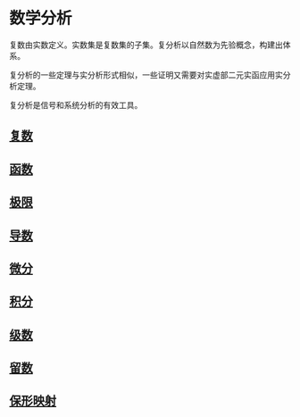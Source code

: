 # 数学分析

复数由实数定义。实数集是复数集的子集。复分析以自然数为先验概念，构建出体系。

复分析的一些定理与实分析形式相似，一些证明又需要对实虚部二元实函应用实分析定理。

复分析是信号和系统分析的有效工具。

## [复数](%E5%A4%8D%E6%95%B0.md)

## [函数](%E5%87%BD%E6%95%B0.md)

## [极限](%E6%9E%81%E9%99%90.md)

## [导数](%E5%AF%BC%E6%95%B0.md)

## [微分](%E5%BE%AE%E5%88%86.md)

## [积分](%E7%A7%AF%E5%88%86.md)

## [级数](%E7%BA%A7%E6%95%B0.md)

## [留数](%E7%95%99%E6%95%B0.md)

## [保形映射](%E4%BF%9D%E5%BD%A2%E6%98%A0%E5%B0%84.md)
